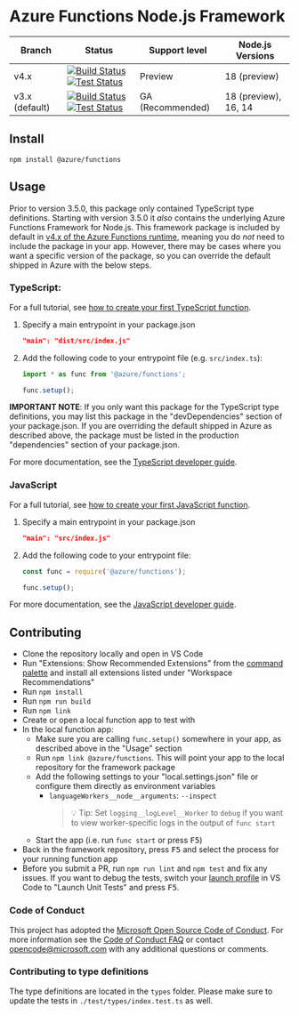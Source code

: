 # Azure Functions Node.js Framework

|Branch|Status|Support level|Node.js Versions|
|---|---|---|---|
|v4.x|[![Build Status](https://img.shields.io/azure-devops/build/azfunc/Azure%2520Functions/145/v4.x)](https://azfunc.visualstudio.com/Azure%20Functions/_build/latest?definitionId=145&branchName=v4.x) [![Test Status](https://img.shields.io/azure-devops/tests/azfunc/Azure%2520Functions/146/v4.x?compact_message)](https://azfunc.visualstudio.com/Azure%20Functions/_build/latest?definitionId=146&branchName=v4.x)|Preview|18 (preview)|
|v3.x (default)|[![Build Status](https://img.shields.io/azure-devops/build/azfunc/Azure%2520Functions/145/v3.x)](https://azfunc.visualstudio.com/Azure%20Functions/_build/latest?definitionId=145&branchName=v3.x) [![Test Status](https://img.shields.io/azure-devops/tests/azfunc/Azure%2520Functions/146/v3.x?compact_message)](https://azfunc.visualstudio.com/Azure%20Functions/_build/latest?definitionId=146&branchName=v3.x)|GA (Recommended)|18 (preview), 16, 14|

## Install

```
npm install @azure/functions
```

## Usage

Prior to version 3.5.0, this package only contained TypeScript type definitions. Starting with version 3.5.0 it _also_ contains the underlying Azure Functions Framework for Node.js. This framework package is included by default in [v4.x of the Azure Functions runtime](https://docs.microsoft.com/azure/azure-functions/functions-versions?pivots=programming-language-javascript), meaning you do _not_ need to include the package in your app. However, there may be cases where you want a specific version of the package, so you can override the default shipped in Azure with the below steps.

### TypeScript:

For a full tutorial, see [how to create your first TypeScript function](https://docs.microsoft.com/azure/azure-functions/create-first-function-vs-code-typescript).

1. Specify a main entrypoint in your package.json
    ```json
    "main": "dist/src/index.js"
    ```
2. Add the following code to your entrypoint file (e.g. `src/index.ts`):
    ```typescript
    import * as func from '@azure/functions';

    func.setup();
    ```

**IMPORTANT NOTE**: If you only want this package for the TypeScript type definitions, you may list this package in the "devDependencies" section of your package.json. If you are overriding the default shipped in Azure as described above, the package must be listed in the production "dependencies" section of your package.json.

For more documentation, see the [TypeScript developer guide](https://docs.microsoft.com/azure/azure-functions/functions-reference-node#typescript).

### JavaScript

For a full tutorial, see [how to create your first JavaScript function](https://docs.microsoft.com/azure/azure-functions/create-first-function-vs-code-node).

1. Specify a main entrypoint in your package.json
    ```json
    "main": "src/index.js"
    ```
2. Add the following code to your entrypoint file:
    ```javascript
    const func = require('@azure/functions');
    
    func.setup();
    ```

For more documentation, see the [JavaScript developer guide](https://docs.microsoft.com/azure/azure-functions/functions-reference-node).

## Contributing

- Clone the repository locally and open in VS Code
- Run "Extensions: Show Recommended Extensions" from the [command palette](https://code.visualstudio.com/docs/getstarted/userinterface#_command-palette) and install all extensions listed under "Workspace Recommendations"
- Run `npm install`
- Run `npm run build`
- Run `npm link`
- Create or open a local function app to test with
- In the local function app:
  - Make sure you are calling `func.setup()` somewhere in your app, as described above in the "Usage" section
  - Run `npm link @azure/functions`. This will point your app to the local repository for the framework package
  - Add the following settings to your "local.settings.json" file or configure them directly as environment variables
    - `languageWorkers__node__arguments`: `--inspect`
      > 💡 Tip: Set `logging__logLevel__Worker` to `debug` if you want to view worker-specific logs in the output of `func start`
  - Start the app (i.e. run `func start` or press <kbd>F5</kbd>)
- Back in the framework repository, press <kbd>F5</kbd> and select the process for your running function app
- Before you submit a PR, run `npm run lint` and `npm test` and fix any issues. If you want to debug the tests, switch your [launch profile](https://code.visualstudio.com/docs/editor/debugging) in VS Code to "Launch Unit Tests" and press <kbd>F5</kbd>.

### Code of Conduct

This project has adopted the [Microsoft Open Source Code of Conduct](https://opensource.microsoft.com/codeofconduct/). For more information see the [Code of Conduct FAQ](https://opensource.microsoft.com/codeofconduct/faq/) or contact [opencode@microsoft.com](mailto:opencode@microsoft.com) with any additional questions or comments.

### Contributing to type definitions

The type definitions are located in the `types` folder. Please make sure to update the tests in `./test/types/index.test.ts` as well.
